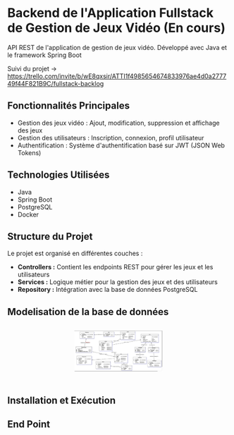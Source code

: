 # **Backend de l'Application Fullstack de Gestion de Jeux Vidéo (En cours)**

API REST de l'application de gestion de jeux vidéo. Développé avec Java et le framework Spring Boot

Suivi du projet -> https://trello.com/invite/b/wE8qxsir/ATTI1f4985654674833976ae4d0a277749f44F821B9C/fullstack-backlog

## **Fonctionnalités Principales**

- Gestion des jeux vidéo : Ajout, modification, suppression et affichage des jeux
- Gestion des utilisateurs : Inscription, connexion, profil utilisateur
- Authentification : Système d'authentification basé sur JWT (JSON Web Tokens)

## **Technologies Utilisées**

- Java
- Spring Boot 
- PostgreSQL
- Docker

## **Structure du Projet**

Le projet est organisé en différentes couches :

- **Controllers :** Contient les endpoints REST pour gérer les jeux et les utilisateurs
- **Services :** Logique métier pour la gestion des jeux et des utilisateurs
- **Repository :** Intégration avec la base de données PostgreSQL

## **Modelisation de la base de données**

<div style="display: flex; justify-content: center; align-items: center; flex-wrap: wrap; margin-top: 20px;">

  <div style="text-align: center; width: 200px; margin: 10px;">
    <img src="/images/MLD.png" alt="Main Screen" style="max-width: 100%; height: auto;">
    <div style="margin-top: 10px;"></div>
  </div>
  </div>

## **Installation et Exécution**

## **End Point**
